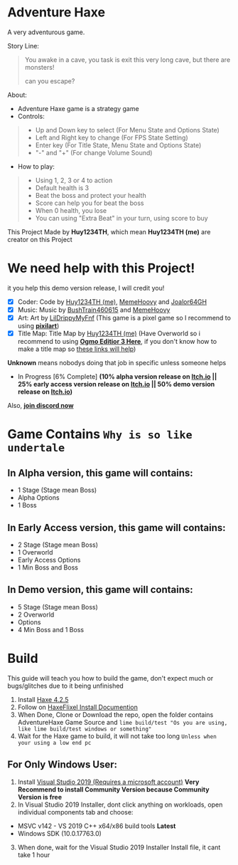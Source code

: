 # Adventure Haxe
A very adventurous game.

Story Line:

> You awake in a cave, you task is exit this very long cave, but there are monsters!
> 
> can you escape?

About:

- Adventure Haxe game is a strategy game
- Controls:
> + Up and Down key to select (For Menu State and Options State)
> + Left and Right key to change (For FPS State Setting)
> + Enter key (For Title State, Menu State and Options State)
> + "-" and "+" (For change Volume Sound)
- How to play:
> + Using 1, 2, 3 or 4 to action
> + Default health is 3
> + Beat the boss and protect your health
> + Score can help you for beat the boss
> + When 0 health, you lose
> + You can using "Extra Beat" in your turn, using score to buy

This Project Made by **Huy1234TH**, which mean **Huy1234TH (me)** are creator on this Project

# We need help with this Project!
it you help this demo version release, I will credit you!

- [x] Coder: Code by [Huy1234TH (me)](https://github.com/khuonghoanghuy), [MemeHoovy](https://twitter.com/meme_hoovy) and [Joalor64GH](https://twitter.com/fnfkeith19)
- [x] Music: Music by [BushTrain460615](https://github.com/BushTrain460615) and [MemeHoovy](https://twitter.com/meme_hoovy)
- [x] Art: Art by [LilDrippyMyFnf](https://twitter.com/goofyahhemoboi) (This game is a pixel game so I recommend to using [**pixilart**](https://www.pixilart.com/draw))
- [x] Title Map: Title Map by [Huy1234TH (me)](https://github.com/khuonghoanghuy) (Have Overworld so i recommend to using [**Ogmo Editior 3 Here**](https://ogmo-editor-3.github.io/), if you don't know how to make a title map so [these links will help](https://haxeflixel.com/documentation/creating-a-tilemap/))

**Unknown** means nobodys doing that job in specific unless someone helps

- In Progress [6% Complete] **(10% alpha version release on [**Itch.io**](https://huy1234th.itch.io/adventure-haxe) || 25% early access version release on [**Itch.io**](https://huy1234th.itch.io/adventure-haxe) || 50% demo version release on [**Itch.io**](https://huy1234th.itch.io/adventure-haxe))**

Also, [**join discord now**](https://discord.gg/DR9nc4u9)

# Game Contains **``Why is so like undertale``**
## In Alpha version, this game will contains:
- 1 Stage (Stage mean Boss)
- Alpha Options
- 1 Boss

## In Early Access version, this game will contains:
- 2 Stage (Stage mean Boss)
- 1 Overworld
- Early Access Options
- 1 Min Boss and Boss

## In Demo version, this game will contains:
- 5 Stage (Stage mean Boss)
- 2 Overworld
- Options
- 4 Min Boss and 1 Boss

# Build
This guide will teach you how to build the game, don't expect much or bugs/glitches due to it being unfinished

1. Install [Haxe 4.2.5](https://haxe.org/download/version/4.2.5/) 
2. Follow on [HaxeFlixel Install Documention](https://haxeflixel.com/documentation/install-haxeflixel/)
3. When Done, Clone or Download the repo, open the folder contains AdventureHaxe Game Source and ``lime build/test "Os you are using, like lime build/test windows or something"``
4. Wait for the Haxe game to build, it will not take too long ``Unless when your using a low end pc``

## For Only Windows User:
1. Install [Visual Studio 2019 (Requires a microsoft account)](https://my.visualstudio.com/Downloads?q=visual%20studio%202019&wt.mc_id=o~msft~vscom~older-downloads) **Very Recommend to install Community Version because Community Version is free**
2. In Visual Studio 2019 Installer, dont click anything on workloads, open individual components tab and choose:
* MSVC v142 - VS 2019 C++ x64/x86 build tools **Latest**
* Windows SDK (10.0.17763.0)
3. When done, wait for the Visual Studio 2019 Installer Install file, it cant take 1 hour
